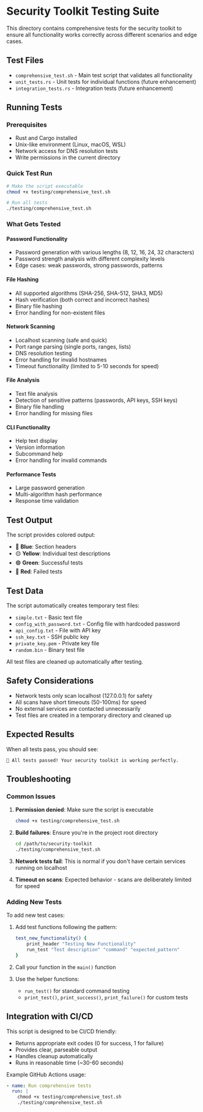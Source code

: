 # Security Toolkit Testing Suite

This directory contains comprehensive tests for the security toolkit to ensure all functionality works correctly across different scenarios and edge cases.

## Test Files

- `comprehensive_test.sh` - Main test script that validates all functionality
- `unit_tests.rs` - Unit tests for individual functions (future enhancement)
- `integration_tests.rs` - Integration tests (future enhancement)

## Running Tests

### Prerequisites

- Rust and Cargo installed
- Unix-like environment (Linux, macOS, WSL)
- Network access for DNS resolution tests
- Write permissions in the current directory

### Quick Test Run

```bash
# Make the script executable
chmod +x testing/comprehensive_test.sh

# Run all tests
./testing/comprehensive_test.sh
```

### What Gets Tested

#### Password Functionality
- Password generation with various lengths (8, 12, 16, 24, 32 characters)
- Password strength analysis with different complexity levels
- Edge cases: weak passwords, strong passwords, patterns

#### File Hashing
- All supported algorithms (SHA-256, SHA-512, SHA3, MD5)
- Hash verification (both correct and incorrect hashes)
- Binary file hashing
- Error handling for non-existent files

#### Network Scanning
- Localhost scanning (safe and quick)
- Port range parsing (single ports, ranges, lists)
- DNS resolution testing
- Error handling for invalid hostnames
- Timeout functionality (limited to 5-10 seconds for speed)

#### File Analysis
- Text file analysis
- Detection of sensitive patterns (passwords, API keys, SSH keys)
- Binary file handling
- Error handling for missing files

#### CLI Functionality
- Help text display
- Version information
- Subcommand help
- Error handling for invalid commands

#### Performance Tests
- Large password generation
- Multi-algorithm hash performance
- Response time validation

## Test Output

The script provides colored output:
- 🔵 **Blue**: Section headers
- 🟡 **Yellow**: Individual test descriptions
- 🟢 **Green**: Successful tests
- 🔴 **Red**: Failed tests

## Test Data

The script automatically creates temporary test files:
- `simple.txt` - Basic text file
- `config_with_password.txt` - Config file with hardcoded password
- `api_config.txt` - File with API key
- `ssh_key.txt` - SSH public key
- `private_key.pem` - Private key file
- `random.bin` - Binary test file

All test files are cleaned up automatically after testing.

## Safety Considerations

- Network tests only scan localhost (127.0.0.1) for safety
- All scans have short timeouts (50-100ms) for speed
- No external services are contacted unnecessarily
- Test files are created in a temporary directory and cleaned up

## Expected Results

When all tests pass, you should see:
```
🎉 All tests passed! Your security toolkit is working perfectly.
```

## Troubleshooting

### Common Issues

1. **Permission denied**: Make sure the script is executable
   ```bash
   chmod +x testing/comprehensive_test.sh
   ```

2. **Build failures**: Ensure you're in the project root directory
   ```bash
   cd /path/to/security-toolkit
   ./testing/comprehensive_test.sh
   ```

3. **Network tests fail**: This is normal if you don't have certain services running on localhost

4. **Timeout on scans**: Expected behavior - scans are deliberately limited for speed

### Adding New Tests

To add new test cases:

1. Add test functions following the pattern:
   ```bash
   test_new_functionality() {
       print_header "Testing New Functionality"
       run_test "Test description" "command" "expected_pattern"
   }
   ```

2. Call your function in the `main()` function

3. Use the helper functions:
    - `run_test()` for standard command testing
    - `print_test()`, `print_success()`, `print_failure()` for custom tests

## Integration with CI/CD

This script is designed to be CI/CD friendly:
- Returns appropriate exit codes (0 for success, 1 for failure)
- Provides clear, parseable output
- Handles cleanup automatically
- Runs in reasonable time (~30-60 seconds)

Example GitHub Actions usage:
```yaml
- name: Run comprehensive tests
  run: |
    chmod +x testing/comprehensive_test.sh
    ./testing/comprehensive_test.sh
```